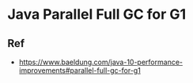 # Java Parallel Full GC for G1


## Ref
* https://www.baeldung.com/java-10-performance-improvements#parallel-full-gc-for-g1
